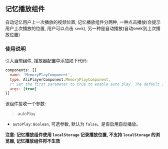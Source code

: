 ## 记忆播放组件

自动记忆用户上一次播放的视频位置, 记忆播放组件分两种, 一种点击播放(会提示用户上次播放的位置, 用户可以点击 `seek`), 另一种是自动播放(自动seek到上次播放位置)

### 使用说明

引入当前组件, 播放器配置中添加如下代码:

```js
components: [{
  name: 'MemoryPlayComponent',
  type: AliPlayerComponent.MemoryPlayComponent,
  /* Set the first parameter to true to enable auto play. The default is false. */
  args: [true]
}]
```

该组件接收一个参数:

> autoPlay

- `autoPlay`: `Boolean`, 可选参数, 默认为 `false`。是否启用自动播放。

**注意: 记忆播放组件使用 `localStorage` 记录播放位置, 不支持 `localStorage` 的浏览器, 记忆播放组件将不生效**
